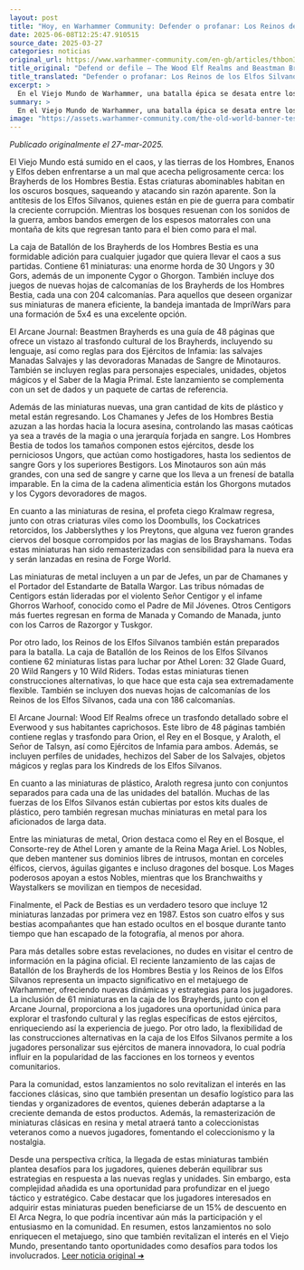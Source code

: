 ```yaml
---
layout: post
title: "Hoy, en Warhammer Community: Defender o profanar: Los Reinos de los Elfos Silvanos y las Manadas de Bestias luchan por los bosques del Viejo Mundo"
date: 2025-06-08T12:25:47.910515
source_date: 2025-03-27
categories: noticias
original_url: https://www.warhammer-community.com/en-gb/articles/thbon3tc/defend-or-defile-the-wood-elf-realms-and-beastman-brayherds-battle-for-the-forests-of-the-old-world/
title_original: "Defend or defile – The Wood Elf Realms and Beastman Brayherds battle for the forests of the Old World - Warhammer Community"
title_translated: "Defender o profanar: Los Reinos de los Elfos Silvanos y las Manadas de Bestias luchan por los bosques del Viejo Mundo"
excerpt: >
  En el Viejo Mundo de Warhammer, una batalla épica se desata entre los Reinos de los Elfos Silvanos y las temibles Manadas de Bestias. Mientras el caos amenaza con consumir los sagrados bosques, los elfos se preparan para defender su hogar contra las hordas de criaturas salvajes que buscan profanar su tierra. Con nuevos kits de miniaturas y guías detalladas, los jugadores pueden sumergirse en este conflicto lleno de magia y estrategia, donde cada decisión puede inclinar la balanza entre la defensa de la naturaleza y su destrucción. ¡Prepárate para liderar a tus tropas en esta emocionante contienda por el control de los bosques ancestrales!
summary: >
  En el Viejo Mundo de Warhammer, una batalla épica se desata entre los Reinos de los Elfos Silvanos y las temibles Manadas de Bestias. Mientras el caos amenaza con consumir los sagrados bosques, los elfos se preparan para defender su hogar contra las hordas de criaturas salvajes que buscan profanar su tierra. Con nuevos kits de miniaturas y guías detalladas, los jugadores pueden sumergirse en este conflicto lleno de magia y estrategia, donde cada decisión puede inclinar la balanza entre la defensa de la naturaleza y su destrucción. ¡Prepárate para liderar a tus tropas en esta emocionante contienda por el control de los bosques ancestrales!
image: "https://assets.warhammer-community.com/the-old-world-banner-test.jpg"
---
```


*Publicado originalmente el 27-mar-2025.*

El Viejo Mundo está sumido en el caos, y las tierras de los Hombres, Enanos y Elfos deben enfrentarse a un mal que acecha peligrosamente cerca: los Brayherds de los Hombres Bestia. Estas criaturas abominables habitan en los oscuros bosques, saqueando y atacando sin razón aparente. Son la antítesis de los Elfos Silvanos, quienes están en pie de guerra para combatir la creciente corrupción. Mientras los bosques resuenan con los sonidos de la guerra, ambos bandos emergen de los espesos matorrales con una montaña de kits que regresan tanto para el bien como para el mal.

La caja de Batallón de los Brayherds de los Hombres Bestia es una formidable adición para cualquier jugador que quiera llevar el caos a sus partidas. Contiene 61 miniaturas: una enorme horda de 30 Ungors y 30 Gors, además de un imponente Cygor o Ghorgon. También incluye dos juegos de nuevas hojas de calcomanías de los Brayherds de los Hombres Bestia, cada una con 204 calcomanías. Para aquellos que deseen organizar sus miniaturas de manera eficiente, la bandeja imantada de ImpriWars para una formación de 5x4 es una excelente opción.

El Arcane Journal: Beastmen Brayherds es una guía de 48 páginas que ofrece un vistazo al trasfondo cultural de los Brayherds, incluyendo su lenguaje, así como reglas para dos Ejércitos de Infamia: las salvajes Manadas Salvajes y las devoradoras Manadas de Sangre de Minotauros. También se incluyen reglas para personajes especiales, unidades, objetos mágicos y el Saber de la Magia Primal. Este lanzamiento se complementa con un set de dados y un paquete de cartas de referencia.

Además de las miniaturas nuevas, una gran cantidad de kits de plástico y metal están regresando. Los Chamanes y Jefes de los Hombres Bestia azuzan a las hordas hacia la locura asesina, controlando las masas caóticas ya sea a través de la magia o una jerarquía forjada en sangre. Los Hombres Bestia de todos los tamaños componen estos ejércitos, desde los perniciosos Ungors, que actúan como hostigadores, hasta los sedientos de sangre Gors y los superiores Bestigors. Los Minotauros son aún más grandes, con una sed de sangre y carne que los lleva a un frenesí de batalla imparable. En la cima de la cadena alimenticia están los Ghorgons mutados y los Cygors devoradores de magos.

En cuanto a las miniaturas de resina, el profeta ciego Kralmaw regresa, junto con otras criaturas viles como los Doombulls, los Cockatrices retorcidos, los Jabberslythes y los Preytons, que alguna vez fueron grandes ciervos del bosque corrompidos por las magias de los Brayshamans. Todas estas miniaturas han sido remasterizadas con sensibilidad para la nueva era y serán lanzadas en resina de Forge World.

Las miniaturas de metal incluyen a un par de Jefes, un par de Chamanes y el Portador del Estandarte de Batalla Wargor. Las tribus nómadas de Centigors están lideradas por el violento Señor Centigor y el infame Ghorros Warhoof, conocido como el Padre de Mil Jóvenes. Otros Centigors más fuertes regresan en forma de Manada y Comando de Manada, junto con los Carros de Razorgor y Tuskgor.

Por otro lado, los Reinos de los Elfos Silvanos también están preparados para la batalla. La caja de Batallón de los Reinos de los Elfos Silvanos contiene 62 miniaturas listas para luchar por Athel Loren: 32 Glade Guard, 20 Wild Rangers y 10 Wild Riders. Todas estas miniaturas tienen construcciones alternativas, lo que hace que esta caja sea extremadamente flexible. También se incluyen dos nuevas hojas de calcomanías de los Reinos de los Elfos Silvanos, cada una con 186 calcomanías.

El Arcane Journal: Wood Elf Realms ofrece un trasfondo detallado sobre el Everwood y sus habitantes caprichosos. Este libro de 48 páginas también contiene reglas y trasfondo para Orion, el Rey en el Bosque, y Araloth, el Señor de Talsyn, así como Ejércitos de Infamia para ambos. Además, se incluyen perfiles de unidades, hechizos del Saber de los Salvajes, objetos mágicos y reglas para los Kindreds de los Elfos Silvanos.

En cuanto a las miniaturas de plástico, Araloth regresa junto con conjuntos separados para cada una de las unidades del batallón. Muchas de las fuerzas de los Elfos Silvanos están cubiertas por estos kits duales de plástico, pero también regresan muchas miniaturas en metal para los aficionados de larga data.

Entre las miniaturas de metal, Orion destaca como el Rey en el Bosque, el Consorte-rey de Athel Loren y amante de la Reina Maga Ariel. Los Nobles, que deben mantener sus dominios libres de intrusos, montan en corceles élficos, ciervos, águilas gigantes e incluso dragones del bosque. Los Mages poderosos apoyan a estos Nobles, mientras que los Branchwaiths y Waystalkers se movilizan en tiempos de necesidad.

Finalmente, el Pack de Bestias es un verdadero tesoro que incluye 12 miniaturas lanzadas por primera vez en 1987. Estos son cuatro elfos y sus bestias acompañantes que han estado ocultos en el bosque durante tanto tiempo que han escapado de la fotografía, al menos por ahora.

Para más detalles sobre estas revelaciones, no dudes en visitar el centro de información en la página oficial.
El reciente lanzamiento de las cajas de Batallón de los Brayherds de los Hombres Bestia y los Reinos de los Elfos Silvanos representa un impacto significativo en el metajuego de Warhammer, ofreciendo nuevas dinámicas y estrategias para los jugadores. La inclusión de 61 miniaturas en la caja de los Brayherds, junto con el Arcane Journal, proporciona a los jugadores una oportunidad única para explorar el trasfondo cultural y las reglas específicas de estos ejércitos, enriqueciendo así la experiencia de juego. Por otro lado, la flexibilidad de las construcciones alternativas en la caja de los Elfos Silvanos permite a los jugadores personalizar sus ejércitos de manera innovadora, lo cual podría influir en la popularidad de las facciones en los torneos y eventos comunitarios.

Para la comunidad, estos lanzamientos no solo revitalizan el interés en las facciones clásicas, sino que también presentan un desafío logístico para las tiendas y organizadores de eventos, quienes deberán adaptarse a la creciente demanda de estos productos. Además, la remasterización de miniaturas clásicas en resina y metal atraerá tanto a coleccionistas veteranos como a nuevos jugadores, fomentando el coleccionismo y la nostalgia.

Desde una perspectiva crítica, la llegada de estas miniaturas también plantea desafíos para los jugadores, quienes deberán equilibrar sus estrategias en respuesta a las nuevas reglas y unidades. Sin embargo, esta complejidad añadida es una oportunidad para profundizar en el juego táctico y estratégico. Cabe destacar que los jugadores interesados en adquirir estas miniaturas pueden beneficiarse de un 15% de descuento en El Arca Negra, lo que podría incentivar aún más la participación y el entusiasmo en la comunidad. En resumen, estos lanzamientos no solo enriquecen el metajuego, sino que también revitalizan el interés en el Viejo Mundo, presentando tanto oportunidades como desafíos para todos los involucrados.
[Leer noticia original ➜](https://www.warhammer-community.com/en-gb/articles/thbon3tc/defend-or-defile-the-wood-elf-realms-and-beastman-brayherds-battle-for-the-forests-of-the-old-world/)
